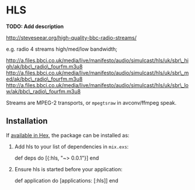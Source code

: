 # HLS

**TODO: Add description**

http://steveseear.org/high-quality-bbc-radio-streams/

e.g. radio 4 streams high/med/low bandwidth;

http://a.files.bbci.co.uk/media/live/manifesto/audio/simulcast/hls/uk/sbr\_high/ak/bbc\_radio\_fourfm.m3u8
http://a.files.bbci.co.uk/media/live/manifesto/audio/simulcast/hls/uk/sbr\_med/ak/bbc\_radio\_fourfm.m3u8
http://a.files.bbci.co.uk/media/live/manifesto/audio/simulcast/hls/uk/sbr\_low/ak/bbc\_radio\_fourfm.m3u8

Streams are MPEG-2 transports, or `mpegtsraw` in avconv/ffmpeg speak.

## Installation

If [available in Hex](https://hex.pm/docs/publish), the package can be installed as:

  1. Add hls to your list of dependencies in `mix.exs`:

        def deps do
          [{:hls, "~> 0.0.1"}]
        end

  2. Ensure hls is started before your application:

        def application do
          [applications: [:hls]]
        end
